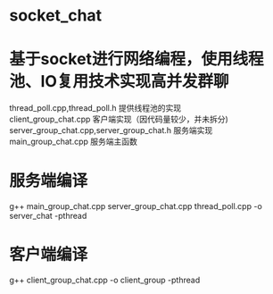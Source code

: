 # socket_chat
# 基于socket进行网络编程，使用线程池、IO复用技术实现高并发群聊
thread_poll.cpp,thread_poll.h              提供线程池的实现  
client_group_chat.cpp                      客户端实现（因代码量较少，并未拆分)  
server_group_chat.cpp,server_group_chat.h  服务端实现  
main_group_chat.cpp                        服务端主函数  

# 服务端编译
g++ main_group_chat.cpp server_group_chat.cpp thread_poll.cpp -o server_chat -pthread
# 客户端编译
g++ client_group_chat.cpp -o client_group -pthread
